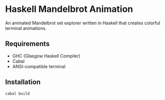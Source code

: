 # Haskell Mandelbrot Animation

An animated Mandelbrot set explorer written in Haskell that creates colorful terminal animations.

## Requirements
- GHC (Glasgow Haskell Compiler)
- Cabal
- ANSI-compatible terminal

## Installation
```bash
cabal build
